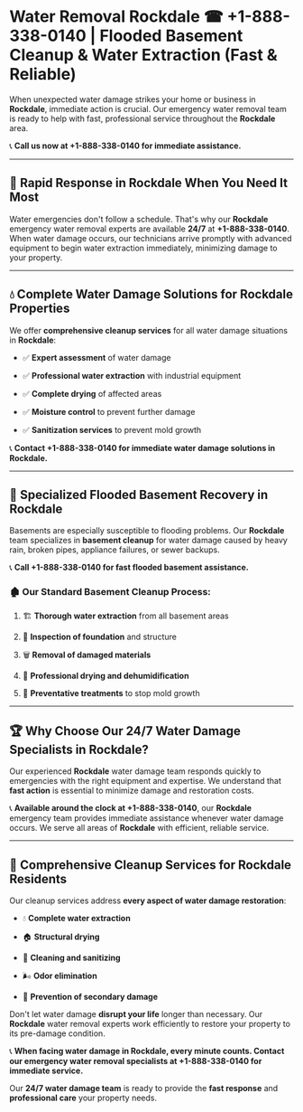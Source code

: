 # Water Removal Rockdale ☎ +1-888-338-0140 | Flooded Basement Cleanup & Water Extraction (Fast & Reliable)

When unexpected water damage strikes your home or business in **Rockdale**, immediate action is crucial. Our emergency water removal team is ready to help with fast, professional service throughout the **Rockdale** area. 

📞 **Call us now at +1-888-338-0140 for immediate assistance.**
---
## 🚀 Rapid Response in Rockdale When You Need It Most
Water emergencies don't follow a schedule. That's why our **Rockdale** emergency water removal experts are available **24/7** at **+1-888-338-0140**. When water damage occurs, our technicians arrive promptly with advanced equipment to begin water extraction immediately, minimizing damage to your property.
---
## 💧 Complete Water Damage Solutions for Rockdale Properties
We offer **comprehensive cleanup services** for all water damage situations in **Rockdale**:
- ✅ **Expert assessment** of water damage  
- ✅ **Professional water extraction** with industrial equipment  
- ✅ **Complete drying** of affected areas  
- ✅ **Moisture control** to prevent further damage  
- ✅ **Sanitization services** to prevent mold growth  
📞 **Contact +1-888-338-0140 for immediate water damage solutions in Rockdale.**
---
## 🌊 Specialized Flooded Basement Recovery in Rockdale
Basements are especially susceptible to flooding problems. Our **Rockdale** team specializes in **basement cleanup** for water damage caused by heavy rain, broken pipes, appliance failures, or sewer backups. 
📞 **Call +1-888-338-0140 for fast flooded basement assistance.**
### 🏚️ Our Standard Basement Cleanup Process:
1. 🏗️ **Thorough water extraction** from all basement areas  
2. 🔎 **Inspection of foundation** and structure  
3. 🗑️ **Removal of damaged materials**  
4. 💨 **Professional drying and dehumidification**  
5. 🚫 **Preventative treatments** to stop mold growth  
---
## 🏆 Why Choose Our 24/7 Water Damage Specialists in Rockdale?
Our experienced **Rockdale** water damage team responds quickly to emergencies with the right equipment and expertise. We understand that **fast action** is essential to minimize damage and restoration costs.
📞 **Available around the clock at +1-888-338-0140**, our **Rockdale** emergency team provides immediate assistance whenever water damage occurs. We serve all areas of **Rockdale** with efficient, reliable service.
---
## 🧹 Comprehensive Cleanup Services for Rockdale Residents
Our cleanup services address **every aspect of water damage restoration**:
- 💧 **Complete water extraction**  
- 🏠 **Structural drying**  
- 🧼 **Cleaning and sanitizing**  
- 🌬️ **Odor elimination**  
- 🚫 **Prevention of secondary damage**  
Don't let water damage **disrupt your life** longer than necessary. Our **Rockdale** water removal experts work efficiently to restore your property to its pre-damage condition.
📞 **When facing water damage in Rockdale, every minute counts. Contact our emergency water removal specialists at +1-888-338-0140 for immediate service.**
Our **24/7 water damage team** is ready to provide the **fast response** and **professional care** your property needs.
